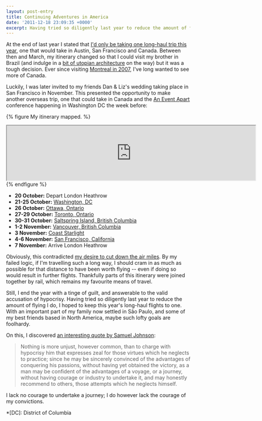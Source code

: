 ```yaml
---
layout: post-entry
title: Continuing Adventures in America
date: '2011-12-18 23:09:35 +0000'
excerpt: Having tried so diligently last year to reduce the amount of flying I do, I hoped to keep this year's long-haul flights to one. With an important part of my family now settled in São Paulo, and some of my best friends based in San Francisco, maybe such lofty goals are foolhardy. Before I write about my most recent travels, I address the hypocrisy in taking such a trip.
---
```

At the end of last year I stated that [I'd only be taking one long-haul trip this year][1], one that would take in Austin, San Francisco and Canada. Between then and March, my itinerary changed so that I could visit my brother in Brazil (and indulge in a [bit of utopian architecture][2] on the way) but it was a tough decision. Ever since visiting [Montreal in 2007][3], I've long wanted to see more of Canada.

Luckily, I was later invited to my friends Dan & Liz's wedding taking place in San Francisco in November. This presented the opportunity to make another overseas trip, one that could take in Canada and the [An Event Apart][4] conference happening in Washington DC the week before:

{% figure My itinerary mapped. %}
<div class="object map"><iframe width="680" src="http://a.tiles.mapbox.com/v3/paulrobertlloyd.map-5tk2u4wo.html#5/41/-78"></iframe></div>
{% endfigure %}

* **20 October:** Depart London Heathrow
* **21-25 October:** [Washington, DC][5]
* **26 October:** [Ottawa, Ontario][6]
* **27-29 October:** [Toronto, Ontario][7]
* **30-31 October:** [Saltspring Island, British Columbia][8]
* **1-2 November:** [Vancouver, British Columbia][9]
* **3 November:** [Coast Starlight][10]
* **4-6 November:** [San Francisco, California][10]
* **7 November:** Arrive London Heathrow

Obviously, this contradicted [my desire to cut down the air miles][11]. By my failed logic, if I'm travelling such a long way, I should cram in as much as possible for that distance to have been worth flying -- even if doing so would result in further flights. Thankfully parts of this itinerary were joined together by rail, which remains my favourite means of travel.

Still, I end the year with a tinge of guilt, and answerable to the valid accusation of hypocrisy. Having tried so diligently last year to reduce the amount of flying I do, I hoped to keep this year's long-haul flights to one. With an important part of my family now settled in São Paulo, and some of my best friends based in North America, maybe such lofty goals are foolhardy.

On this, I discovered [an interesting quote by Samuel Johnson][12]:

> Nothing is more unjust, however common, than to charge with hypocrisy him that expresses zeal for those virtues which he neglects to practice; since he may be sincerely convinced of the advantages of conquering his passions, without having yet obtained the victory, as a man may be confident of the advantages of a voyage, or a journey, without having courage or industry to undertake it, and may honestly recommend to others, those attempts which he neglects himself.

I lack no courage to undertake a journey; I do however lack the courage of my convictions.

[1]: /2010/10/sxsw_greener_is_better/
[2]: /2011/07/the_architecture_of_brasilia/
[3]: /2007/07/montreal/
[4]: http://aneventapart.com/2011/dc/
[5]: /2011/12/washington_dc/
[6]: /2011/12/ottawa/
[7]: /2011/12/toronto/
[8]: /2011/12/saltspring_island/
[9]: /2011/12/vancouver/
[10]: /2012/01/san_francisco/
[11]: /2010/02/a_green_focus/
[12]: http://en.wikipedia.org/wiki/Hypocrisy

*[DC]: District of Columbia